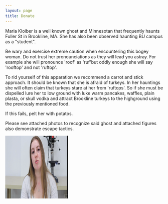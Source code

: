 ```yaml
---
layout: page
title: Donate
---
```


Maria Kloiber is a well known ghost and Minnesotan that frequently haunts Fuller St in Brookline, MA. She has also been observed haunting BU campus as a "student". 

Be wary and exercise extreme caution when encountering this bogey woman. Do not trust her pronounciations as they will lead you astray. For example she will pronounce 'roof' as 'ruf'but oddly enough she will say 'rooftop' and not 'ruftop'. 

To rid yourself of this apparation we recommend a carrot and stick approach. It should be known that she is afraid of turkeys. In her hauntings she will often claim that turkeys stare at her from 'ruftops'. So if she must be dispelled lure her to low ground with luke warm pancakes, waffles, plain plasta, or skull vodka and attract Brookline turkeys to the highground using the previously mentioned food. 

If this fails, pelt her with potatos.

Please see attached photos to recognize said ghost and attached figures also demonstrate escape tactics.

<img src="/images/Ghost.png" alt="Ghost" style="height: 200px; width:200px;"/>